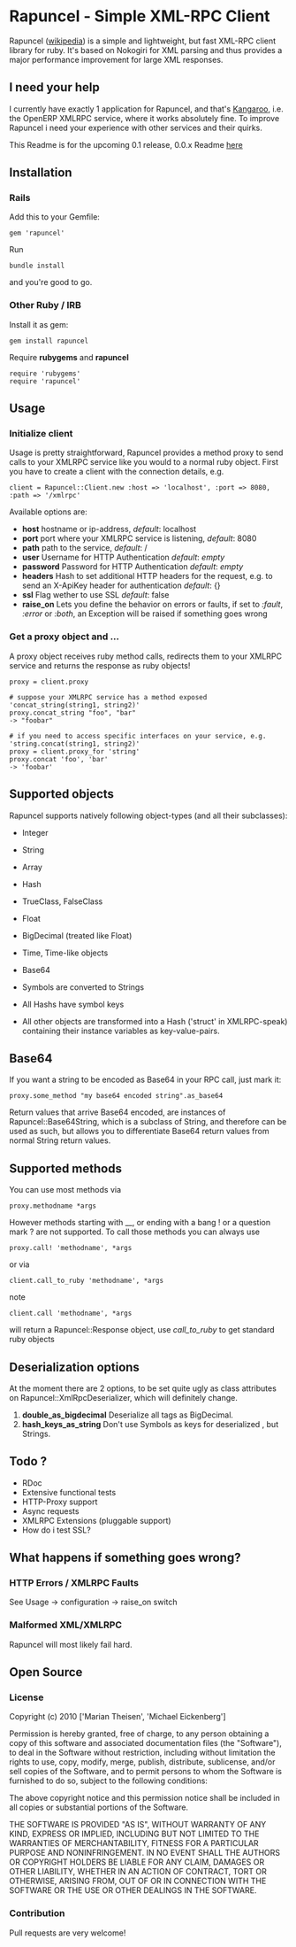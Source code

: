 # Rapuncel - Simple XML-RPC Client

Rapuncel ([wikipedia](http://en.wikipedia.org/wiki/Rapunzel)) is a simple and lightweight, but fast XML-RPC client library for ruby.
It's based on Nokogiri for XML parsing and thus provides a major performance improvement for large XML responses.

## I need your help
I currently have exactly 1 application for Rapuncel, and that's [Kangaroo](https://github.com/cice/kangARoo), i.e.
the OpenERP XMLRPC service, where it works absolutely fine. To improve Rapuncel i need your experience with
other services and their quirks.
  
This Readme is for the upcoming 0.1 release, 0.0.x Readme [here](https://github.com/cice/rapuncel/blob/be19d4427dba14dbc656de1d90501f9d42aa4ef8/README.md) 

## Installation

### Rails
Add this to your Gemfile:

    gem 'rapuncel'

Run

    bundle install

and you're good to go.

### Other Ruby / IRB
Install it as gem:

    gem install rapuncel

Require **rubygems** and **rapuncel**

    require 'rubygems'
    require 'rapuncel'

## Usage

### Initialize client
Usage is pretty straightforward, Rapuncel provides a method proxy to send calls to your XMLRPC service like you would to a normal ruby
object.
First you have to create a client with the connection details, e.g.

    client = Rapuncel::Client.new :host => 'localhost', :port => 8080, :path => '/xmlrpc'

Available options are:

* **host**
hostname or ip-address,
_default_: localhost
* **port**
port where your XMLRPC service is listening,
_default_: 8080
* **path**
path to the service,
_default_: /
* **user**
Username for HTTP Authentication
_default_: _empty_
* **password**
Password for HTTP Authentication
_default_: _empty_
* **headers**
Hash to set additional HTTP headers for the request, e.g. to send an X-ApiKey header for authentication
_default_: {}
* **ssl**
Flag wether to use SSL
_default_: false
* **raise_on**
Lets you define the behavior on errors or faults, if set to _:fault_, _:error_ or _:both_,
an Exception will be raised if something goes wrong

### Get a proxy object and ...
A proxy object receives ruby method calls, redirects them to your XMLRPC service and returns the response as ruby objects!

    proxy = client.proxy

    # suppose your XMLRPC service has a method exposed 'concat_string(string1, string2)'
    proxy.concat_string "foo", "bar"
    -> "foobar"

    # if you need to access specific interfaces on your service, e.g. 'string.concat(string1, string2)'
    proxy = client.proxy_for 'string'
    proxy.concat 'foo', 'bar'
    -> 'foobar'

## Supported objects
Rapuncel supports natively following object-types (and all their subclasses):

* Integer
* String
* Array
* Hash
* TrueClass, FalseClass
* Float
* BigDecimal (treated like Float)
* Time, Time-like objects
* Base64

* Symbols are converted to Strings
* All Hashs have symbol keys
* All other objects are transformed into a Hash ('struct' in XMLRPC-speak) containing their instance variables as key-value-pairs.

## Base64
If you want a string to be encoded as Base64 in your RPC call, just mark it:

    proxy.some_method "my base64 encoded string".as_base64
    
Return values that arrive Base64 encoded, are instances of Rapuncel::Base64String,
which is a subclass of String, and therefore can be used as such, but allows you to differentiate
Base64 return values from normal String return values.

## Supported methods
You can use most methods via

    proxy.methodname *args

However methods starting with \_\_, or ending with a bang \! or a question mark ? are not supported. To call those methods you can always
use

    proxy.call! 'methodname', *args

or via

    client.call_to_ruby 'methodname', *args

note

    client.call 'methodname', *args

will return a Rapuncel::Response object, use _call\_to\_ruby_ to get standard ruby objects

## Deserialization options

At the moment there are 2 options, to be set quite ugly as class attributes on Rapuncel::XmlRpcDeserializer,
which will definitely change.

1. **double\_as\_bigdecimal**
Deserialize all <double> tags as BigDecimal.
2. **hash\_keys\_as\_string**
Don't use Symbols as keys for deserialized <struct>, but Strings.


## Todo ?

* RDoc
* Extensive functional tests
* HTTP-Proxy support
* Async requests
* XMLRPC Extensions (pluggable support)
* How do i test SSL?

## What happens if something goes wrong?
### HTTP Errors / XMLRPC Faults
See Usage -> configuration -> raise\_on switch
### Malformed XML/XMLRPC
Rapuncel will most likely fail hard.

## Open Source

### License

Copyright (c) 2010 ['Marian Theisen', 'Michael Eickenberg']

Permission is hereby granted, free of charge, to any person obtaining
a copy of this software and associated documentation files (the
"Software"), to deal in the Software without restriction, including
without limitation the rights to use, copy, modify, merge, publish,
distribute, sublicense, and/or sell copies of the Software, and to
permit persons to whom the Software is furnished to do so, subject to
the following conditions:

The above copyright notice and this permission notice shall be
included in all copies or substantial portions of the Software.

THE SOFTWARE IS PROVIDED "AS IS", WITHOUT WARRANTY OF ANY KIND,
EXPRESS OR IMPLIED, INCLUDING BUT NOT LIMITED TO THE WARRANTIES OF
MERCHANTABILITY, FITNESS FOR A PARTICULAR PURPOSE AND
NONINFRINGEMENT. IN NO EVENT SHALL THE AUTHORS OR COPYRIGHT HOLDERS BE
LIABLE FOR ANY CLAIM, DAMAGES OR OTHER LIABILITY, WHETHER IN AN ACTION
OF CONTRACT, TORT OR OTHERWISE, ARISING FROM, OUT OF OR IN CONNECTION
WITH THE SOFTWARE OR THE USE OR OTHER DEALINGS IN THE SOFTWARE.

### Contribution

Pull requests are very welcome!